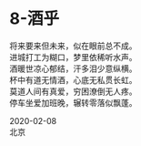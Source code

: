 # 8-酒乎
将来要来但未来，似在眼前总不成。  
进城打工为糊口，梦里依稀听水声。  
酒暖世凉心郁结，汗多泪少意纵横。  
杯中有道无情酒，心底无私贯长虹。  
莫道人间有真爱，穷困潦倒无人疼。  
停车坐爱加班晚，辗转零落似飘蓬。  

2020-02-08  
北京

